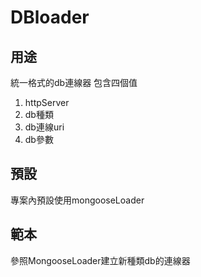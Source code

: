 # DBloader

## 用途
統一格式的db連線器
包含四個值
1. httpServer
2. db種類
3. db連線uri
4. db參數

## 預設
專案內預設使用mongooseLoader

## 範本
參照MongooseLoader建立新種類db的連線器